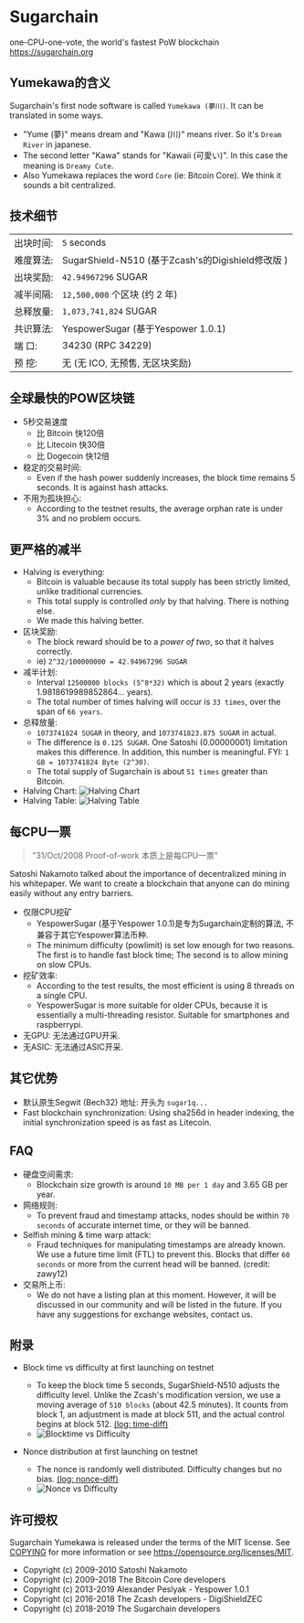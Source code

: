 Sugarchain
==========
one-CPU-one-vote, the world's fastest PoW blockchain  
https://sugarchain.org


Yumekawa的含义
-----------------------
Sugarchain's first node software is called `Yumekawa (夢川)`. It can be translated in some ways.
 - "Yume (夢)" means dream and "Kawa (川)" means river. So it's `Dream River` in japanese.
 - The second letter "Kawa" stands for "Kawaii (可愛い)". In this case the meaning is `Dreamy Cute`.
 - Also Yumekawa replaces the word `Core` (ie: Bitcoin Core). We think it sounds a bit centralized.


技术细节
--------------
|||
| ---- | ---- |
|出块时间: | `5` seconds |
|难度算法: | SugarShield-N510 (基于Zcash's的Digishield修改版 )|
|出块奖励: | `42.94967296` SUGAR|
|减半间隔: | `12,500,000` 个区块 (约 2 年)|
|总释放量: | `1,073,741,824` SUGAR|
|共识算法: | YespowerSugar (基于Yespower 1.0.1)|
|端  口: | 34230 (RPC 34229)|
|预  挖: | 无 (无 ICO, 无预售, 无区块奖励)|


全球最快的POW区块链
----------------------------------
- 5秒交易速度
  * 比 Bitcoin 快120倍
  * 比 Litecoin 快30倍
  * 比 Dogecoin 快12倍
- 稳定的交易时间:
  * Even if the hash power suddenly increases, the block time remains 5 seconds. It is against hash attacks.
- 不用为孤块担心: 
  * According to the testnet results, the average orphan rate is under 3% and no problem occurs.


更严格的减半
-----------------------------
- Halving is everything: 
  * Bitcoin is valuable because its total supply has been strictly limited, unlike traditional currencies. 
  * This total supply is controlled *only* by that halving. There is nothing else.
  * We made this halving better.
- 区块奖励: 
  * The block reward should be to a *power of two*, so that it halves correctly.
  * ie) `2^32/100000000 = 42.94967296 SUGAR`
- 减半计划: 
  * Interval `12500000 blocks (5^8*32)` which is about 2 years (exactly 1.9818619989852864... years).
  * The total number of times halving will occur is `33 times`, over the span of `66 years`.
- 总释放量: 
  * `1073741824 SUGAR` in theory, and `1073741823.875 SUGAR` in actual.
  * The difference is `0.125 SUGAR`. One Satoshi (0.00000001) limitation makes this difference. In addition, this number is meaningful. FYI: `1 GB = 1073741824 Byte (2^30)`.
  * The total supply of Sugarchain is about `51 times` greater than Bitcoin.
- Halving Chart: ![Halving Chart](../_images/halving_chart.png)
- Halving Table: ![Halving Table](../_images/halving_table.png)


每CPU一票
----------------
> "31/Oct/2008 Proof-of-work 本质上是每CPU一票"

Satoshi Nakamoto talked about the importance of decentralized mining in his whitepaper. We want to create a blockchain that anyone can do mining easily without any entry barriers.


- 仅限CPU挖矿
  * YespowerSugar (基于Yespower 1.0.1)是专为Sugarchain定制的算法, 不兼容于其它Yespower算法币种.
  * The minimum difficulty (powlimit) is set low enough for two reasons. The first is to handle fast block time; The second is to allow mining on slow CPUs.
- 挖矿效率: 
  * According to the test results, the most efficient is using 8 threads on a single CPU.
  * YespowerSugar is more suitable for older CPUs, because it is essentially a multi-threading resistor. Suitable for smartphones and raspberrypi.
- 无GPU: 无法通过GPU开采.
- 无ASIC: 无法通过ASIC开采.


其它优势
----------------
- 默认原生Segwit (Bech32) 地址: 开头为 `sugar1q...`
- Fast blockchain synchronization: Using sha256d in header indexing, the initial synchronization speed is as fast as Litecoin.


FAQ
---
- 硬盘空间需求: 
  * Blockchain size growth is around `10 MB per 1 day` and 3.65 GB per year.
- 网络规则: 
  * To prevent fraud and timestamp attacks, nodes should be within `70 seconds` of accurate internet time, or they will be banned.
- Selfish mining & time warp attack: 
  * Fraud techniques for manipulating timestamps are already known. We use a future time limit (FTL) to prevent this. Blocks that differ `60 seconds` or more from the current head will be banned. (credit: zawy12)
- 交易所上币: 
  * We do not have a listing plan at this moment. However, it will be discussed in our community and will be listed in the future. If you have any suggestions for exchange websites, contact us.


附录
--------
- Block time vs difficulty at first launching on testnet
  * To keep the block time 5 seconds, SugarShield-N510 adjusts the difficulty level. Unlike the Zcash's modification version, we use a moving average of `510 blocks` (about 42.5 minutes). It counts from block 1, an adjustment is made at block 511, and the actual control begins at block 512. [(log: time-diff)](https://github.com/sugarchain-project/website/blob/master/log/time_vs_difficulty-13536.log)
  * ![Blocktime vs Difficulty](../_images/time_vs_difficulty.png)

- Nonce distribution at first launching on testnet 
  * The nonce is randomly well distributed. Difficulty changes but no bias. [(log: nonce-diff)](https://github.com/sugarchain-project/website/blob/master/log/nonce_vs_difficulty-13548.log)
  * ![Nonce vs Difficulty](../_images/nonce_vs_difficulty.png)

许可授权
-------
Sugarchain Yumekawa is released under the terms of the MIT license. See [COPYING](COPYING) for more
information or see https://opensource.org/licenses/MIT.
- Copyright (c) 2009-2010 Satoshi Nakamoto
- Copyright (c) 2009-2018 The Bitcoin Core developers
- Copyright (c) 2013-2019 Alexander Peslyak - Yespower 1.0.1
- Copyright (c) 2016-2018 The Zcash developers - DigiShieldZEC
- Copyright (c) 2018-2019 The Sugarchain developers
